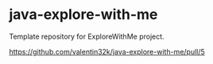 # java-explore-with-me
Template repository for ExploreWithMe project.

https://github.com/valentin32k/java-explore-with-me/pull/5
